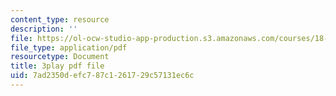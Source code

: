 ```yaml
---
content_type: resource
description: ''
file: https://ol-ocw-studio-app-production.s3.amazonaws.com/courses/18-06-linear-algebra-spring-2010/7ad2350defc787c1261729c57131ec6c_Ts3o2I8_Mxc.pdf
file_type: application/pdf
resourcetype: Document
title: 3play pdf file
uid: 7ad2350d-efc7-87c1-2617-29c57131ec6c
---
```

